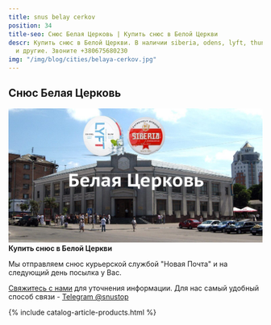 ```yaml
---
title: snus belay cerkov
position: 34
title-seo: Снюс Белая Церковь | Купить снюс в Белой Церкви
descr: Купить снюс в Белой Церкви. В наличии siberia, odens, lyft, thunder, general
  и другие. Звоните +380675680230
img: "/img/blog/cities/belaya-cerkov.jpg"
---
```


<section class="mb-4">
	<h1>Снюс Белая Церковь</h1>
	<div class="row">
		<div class="col-md-7">
			<img class="img-fluid" src="/img/blog/cities/belaya-cerkov.jpg" alt="Снюс Белая Церковь">
		</div>
		<div class="col-md-5">
			<strong>Купить снюс в Белой Церкви</strong>
			<p>Мы отправляем снюс курьерской службой "Новая Почта" и на следующий день посылка у Вас.</p>
			<p><a href="#contactModal" data-toggle="modal" data-target="#contactModal">Свяжитесь с нами</a> для уточнения информации. Для нас самый удобный способ связи - <a href="//t.me/snustop" target="_blank" title="Telegram"><i class="icon-telegram"></i>Telegram @snustop</a></p>
		</div>
	</div>
</section>

{% include catalog-article-products.html %}
